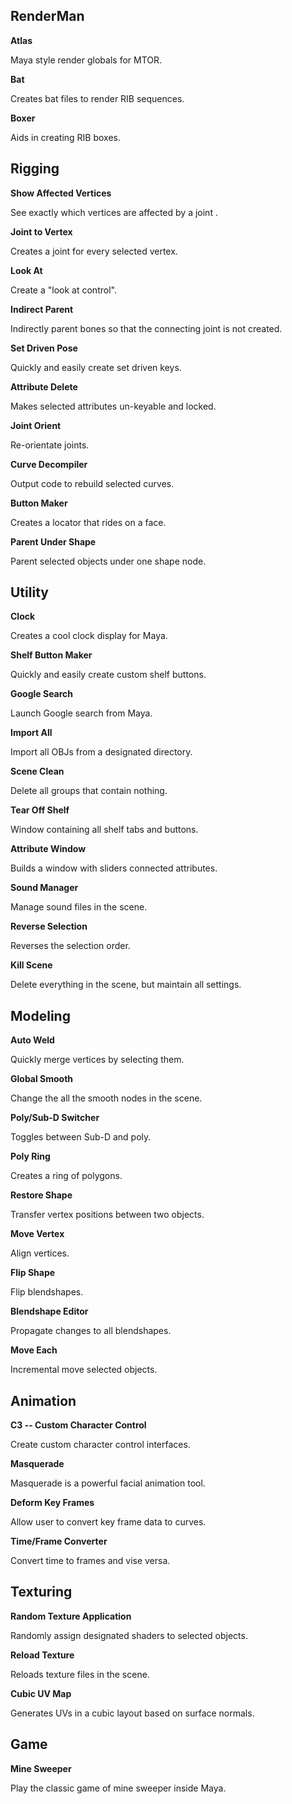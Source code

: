 RenderMan
--------

**Atlas**

 Maya style render globals for MTOR.

**Bat**

 Creates bat files to render RIB sequences.

**Boxer**

 Aids in creating RIB boxes.

Rigging
--------

**Show Affected Vertices**

 See exactly which vertices are affected by a joint .

**Joint to Vertex**

 Creates a joint for every selected vertex.

**Look At**

 Create a "look at control".

**Indirect Parent**

 Indirectly parent bones so that the connecting joint is not created.

**Set Driven Pose**

 Quickly and easily create set driven keys.

**Attribute Delete**

 Makes selected attributes un-keyable and locked.

**Joint Orient**

 Re-orientate joints.

**Curve Decompiler**

 Output code to rebuild selected curves.

**Button Maker**

 Creates a locator that rides on a face.

**Parent Under Shape**

 Parent selected objects under one shape node.

Utility
--------

**Clock**

 Creates a cool clock display for Maya.

**Shelf Button Maker**

 Quickly and easily create custom shelf buttons.

**Google Search**

 Launch Google search from Maya.

**Import All**

 Import all OBJs from a designated directory.

**Scene Clean**

 Delete all groups that contain nothing.

**Tear Off Shelf**

 Window containing all shelf tabs and buttons.

**Attribute Window**

 Builds a window with sliders connected attributes.

**Sound Manager**

 Manage sound files in the scene.

**Reverse Selection**

 Reverses the selection order.

**Kill Scene**

 Delete everything in the scene, but maintain all settings.

Modeling
--------

**Auto Weld**

 Quickly merge vertices by selecting them.

**Global Smooth**

 Change the all the smooth nodes in the scene.

**Poly/Sub-D Switcher**

 Toggles between Sub-D and poly.

**Poly Ring**

 Creates a ring of polygons.

**Restore Shape**

 Transfer vertex positions between two objects.

**Move Vertex**

 Align vertices.

**Flip Shape**

 Flip blendshapes.

**Blendshape Editor**

 Propagate changes to all blendshapes.

**Move Each**

 Incremental move selected objects.

Animation
--------

**C3 -- Custom Character Control**

 Create custom character control interfaces.

**Masquerade**

 Masquerade is a powerful facial animation tool.

**Deform Key Frames**

 Allow user to convert key frame data to curves.

**Time/Frame Converter**

 Convert time to frames and vise versa.

Texturing
--------

**Random Texture Application**

 Randomly assign designated shaders to selected objects.

**Reload Texture**

 Reloads texture files in the scene.

**Cubic UV Map**

 Generates UVs in a cubic layout based on surface normals.

Game
--------

**Mine Sweeper**

 Play the classic game of mine sweeper inside Maya.